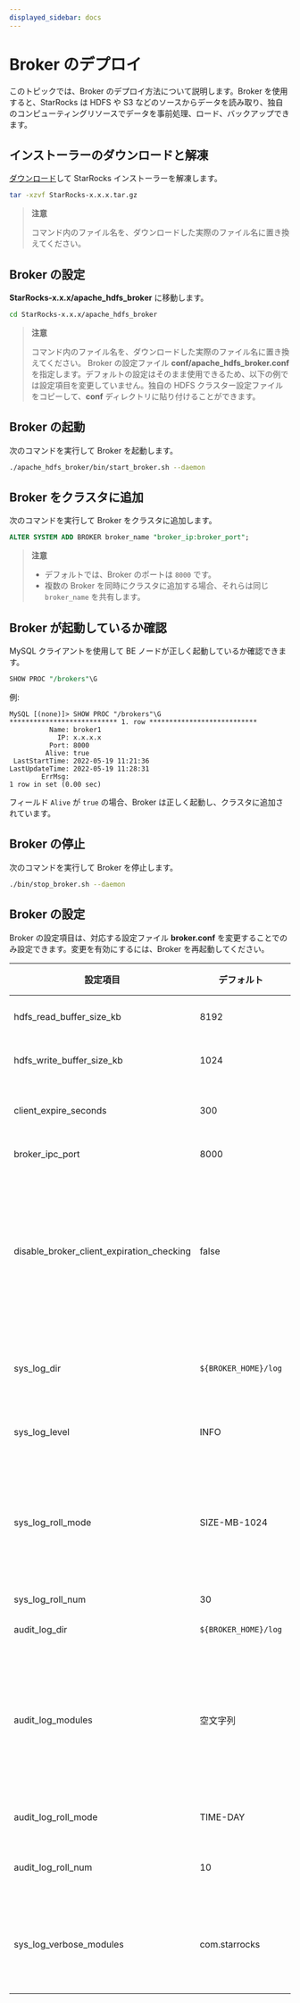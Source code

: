 ```yaml
---
displayed_sidebar: docs
---
```


# Broker のデプロイ

このトピックでは、Broker のデプロイ方法について説明します。Broker を使用すると、StarRocks は HDFS や S3 などのソースからデータを読み取り、独自のコンピューティングリソースでデータを事前処理、ロード、バックアップできます。

## インストーラーのダウンロードと解凍

[ダウンロード](https://www.starrocks.io/download/community)して StarRocks インストーラーを解凍します。

```bash
tar -xzvf StarRocks-x.x.x.tar.gz
```

> **注意**
>
> コマンド内のファイル名を、ダウンロードした実際のファイル名に置き換えてください。

## Broker の設定

**StarRocks-x.x.x/apache_hdfs_broker** に移動します。

```bash
cd StarRocks-x.x.x/apache_hdfs_broker
```

> **注意**
>
> コマンド内のファイル名を、ダウンロードした実際のファイル名に置き換えてください。
Broker の設定ファイル **conf/apache_hdfs_broker.conf** を指定します。デフォルトの設定はそのまま使用できるため、以下の例では設定項目を変更していません。独自の HDFS クラスター設定ファイルをコピーして、**conf** ディレクトリに貼り付けることができます。

## Broker の起動

次のコマンドを実行して Broker を起動します。

```bash
./apache_hdfs_broker/bin/start_broker.sh --daemon
```

## Broker をクラスタに追加

次のコマンドを実行して Broker をクラスタに追加します。

```sql
ALTER SYSTEM ADD BROKER broker_name "broker_ip:broker_port";
```

> **注意**
>
> - デフォルトでは、Broker のポートは `8000` です。
> - 複数の Broker を同時にクラスタに追加する場合、それらは同じ `broker_name` を共有します。

## Broker が起動しているか確認

MySQL クライアントを使用して BE ノードが正しく起動しているか確認できます。

```sql
SHOW PROC "/brokers"\G
```

例:

```plain text
MySQL [(none)]> SHOW PROC "/brokers"\G
*************************** 1. row ***************************
          Name: broker1
            IP: x.x.x.x
          Port: 8000
         Alive: true
 LastStartTime: 2022-05-19 11:21:36
LastUpdateTime: 2022-05-19 11:28:31
        ErrMsg:
1 row in set (0.00 sec)
```

フィールド `Alive` が `true` の場合、Broker は正しく起動し、クラスタに追加されています。

## Broker の停止

次のコマンドを実行して Broker を停止します。

```bash
./bin/stop_broker.sh --daemon
```

## Broker の設定

Broker の設定項目は、対応する設定ファイル **broker.conf** を変更することでのみ設定できます。変更を有効にするには、Broker を再起動してください。

| 設定項目 | デフォルト | 単位 | 説明 |
| ------------------------- | ------------------ | ------ | ------------------------------------------------------------ |
| hdfs_read_buffer_size_kb | 8192 | KB | HDFS からデータを読み取るために使用されるバッファのサイズ。 |
| hdfs_write_buffer_size_kb | 1024 | KB | HDFS にデータを書き込むために使用されるバッファのサイズ。 |
| client_expire_seconds | 300 | 秒 | 指定された時間後に ping を受信しない場合、クライアントセッションは削除されます。 |
| broker_ipc_port | 8000 | N/A | HDFS の Thrift RPC ポート。 |
| disable_broker_client_expiration_checking | false | N/A | 期限切れの OSS ファイルディスクリプタのチェックとクリアを無効にするかどうか。これにより、場合によっては OSS が閉じるときに Broker がスタックすることがあります。この状況を避けるために、このパラメータを `true` に設定してチェックを無効にすることができます。 |
| sys_log_dir | `${BROKER_HOME}/log` | N/A | システムログ（INFO、WARNING、ERROR、FATAL を含む）を保存するために使用されるディレクトリ。 |
| sys_log_level | INFO | N/A | ログレベル。有効な値には INFO、WARNING、ERROR、FATAL が含まれます。 |
| sys_log_roll_mode | SIZE-MB-1024 | N/A | システムログがログロールに分割されるモード。有効な値には TIME-DAY、TIME-HOUR、SIZE-MB-nnn が含まれます。デフォルト値は、ログが 1 GB ごとにロールに分割されることを示します。 |
| sys_log_roll_num | 30 | N/A | 保持するログロールの数。 |
| audit_log_dir | `${BROKER_HOME}/log` | N/A | 監査ログファイルを保存するディレクトリ。 |
| audit_log_modules | 空文字列 | N/A | StarRocks が監査ログエントリを生成するモジュール。デフォルトでは、StarRocks は slow_query モジュールと query モジュールの監査ログを生成します。複数のモジュールを指定することができ、名前はカンマ（,）とスペースで区切る必要があります。 |
| audit_log_roll_mode | TIME-DAY | N/A | 有効な値には `TIME-DAY`、`TIME-HOUR`、`SIZE-MB-<size>` が含まれます。 |
| audit_log_roll_num | 10 | N/A | audit_log_roll_mode が `SIZE-MB-<size>` に設定されている場合、この設定は機能しません。 |
| sys_log_verbose_modules | com.starrocks | N/A | StarRocks がシステムログを生成するモジュール。有効な値は BE 内の名前空間であり、`starrocks`、`starrocks::vectorized`、`pipeline` を含みます。 |
